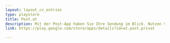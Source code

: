 ```yaml
---
layout: layout_cv_entries
type: playstore
title: Post.at
description: Mit der Post-App haben Sie Ihre Sendung im Blick. Nutzen Sie die Paketumleitung oder holen Sie mit der e- Benachrichtigung Ihr Paket einfach ohne Umweg direkt in Ihrer Filiale der Post ab.
link: https://play.google.com/store/apps/details?id=at.post.privat

---
```

